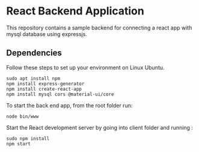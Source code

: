 # React Backend Application

This repository contains a sample backend for connecting a react app with mysql database using expressjs.

## Dependencies

Follow these steps to set up your environment on Linux Ubuntu. 


```
sudo apt install npm
npm install express-generator
npm install create-react-app
npm install mysql cors @material-ui/core
```
To start the back end app, from the root folder run:

```
node bin/www
```

Start the React development server by going into client folder and running :

```
sudo npm install
npm start
```